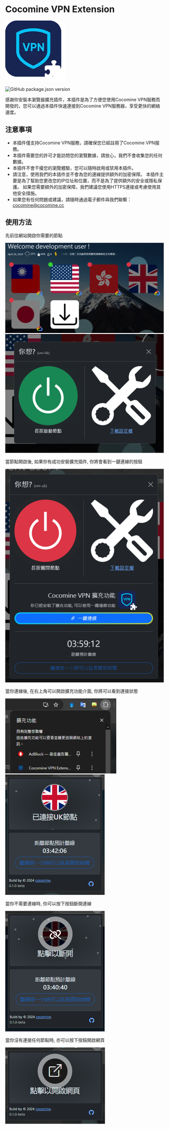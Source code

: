 Cocomine VPN Extension 
===
![Icon](/src/assets/extension.webp)

![GitHub package.json version](https://img.shields.io/github/package-json/v/cocomine/chrome-vpn)

感謝你安裝本瀏覽器擴充插件，本插件是為了方便您使用Cocomine VPN服務而開發的，您可以通過本插件快速連接到Cocomine VPN服務器，享受更快的網絡速度。

注意事項
---
+ 本插件僅支持Cocomine VPN服務，請確保您已經註冊了Cocomine VPN服務。
+ 本插件需要您的許可才能訪問您的瀏覽數據，請放心，我們不會收集您的任何數據。
+ 本插件不會干擾您的瀏覽體驗，您可以隨時啟用或禁用本插件。
+ 請注意，使用我們的本插件並不會為您的連線提供額外的加密保障。 本插件主要是為了幫助您更改您的IP位址和位置，而不是為了提供額外的安全或隱私保護。 如果您需要額外的加密保障，我們建議您使用HTTPS連接或考慮使用其他安全措施。
+ 如果您有任何問題或建議，請隨時通過電子郵件與我們聯繫：[cocomine@cocomine.cc](mailto:cocomine@cocomine.cc)

使用方法
---
先前往網站開啟你需要的節點

![Step 1](/doc/step1.png)
![Step 1.1](/doc/step1.1.png)

當節點開啟後, 如果你有成功安裝擴充插件, 你將會看到一鍵連線的按鈕

![Step 2](/doc/step2.png)

當你連線後, 在右上角可以開啟擴充功能介面, 你將可以看到連接狀態

![Step 3](/doc/step3.png)
![Step 3.1](/doc/step3.1.png)

當你不需要連線時, 你可以按下按鈕斷開連線

![Step 4](/doc/step4.png)

當你沒有連接任何節點時, 亦可以按下按鈕開啟網頁

![Step 5](/doc/step5.png)

